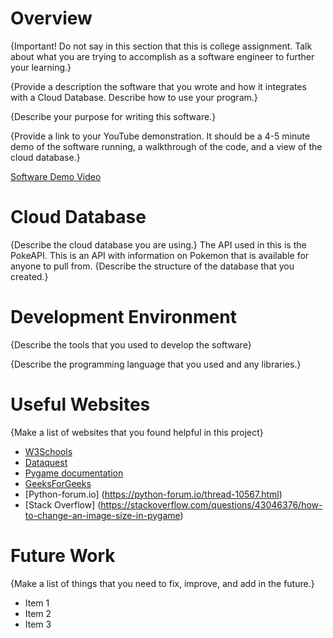 # Overview

{Important!  Do not say in this section that this is college assignment.  Talk about what you are trying to accomplish as a software engineer to further your learning.}

{Provide a description the software that you wrote and how it integrates with a Cloud Database.  Describe how to use your program.}

{Describe your purpose for writing this software.}

{Provide a link to your YouTube demonstration.  It should be a 4-5 minute demo of the software running, a walkthrough of the code, and a view of the cloud database.}

[Software Demo Video](http://youtube.link.goes.here)

# Cloud Database

{Describe the cloud database you are using.}
The API used in this is the PokeAPI. This is an API with information on Pokemon
that is available for anyone to pull from.
{Describe the structure of the database that you created.}

# Development Environment

{Describe the tools that you used to develop the software}

{Describe the programming language that you used and any libraries.}

# Useful Websites

{Make a list of websites that you found helpful in this project}
* [W3Schools](https://www.w3schools.com/python/)
* [Dataquest](https://www.dataquest.io/blog/python-api-tutorial/)
* [Pygame documentation](https://www.pygame.org/docs/)
* [GeeksForGeeks](https://www.geeksforgeeks.org/how-to-make-a-pygame-window/)
* [Python-forum.io] (https://python-forum.io/thread-10567.html)
* [Stack Overflow] (https://stackoverflow.com/questions/43046376/how-to-change-an-image-size-in-pygame)

# Future Work

{Make a list of things that you need to fix, improve, and add in the future.}
* Item 1
* Item 2
* Item 3